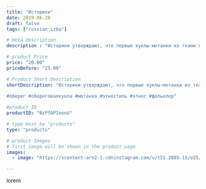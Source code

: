 ```yaml
---
title: "Историки"
date: 2019-06-28
draft: false
tags: ["russian_izba"]

# meta description
description : "Историки утверждают, что первые куклы-мотанки из ткани появились около 5000 лет назад, их появление связывают с началом производства льна. Узелковые куклы не бы"

# product Price
price: "20.00"
priceBefore: "25.00"

# Product Short Description
shortDescription: "Историки утверждают, что первые куклы-мотанки из ткани появились около 5000 лет назад, их появление связывают с началом производства льна. Узелковые куклы не были обычной игрушкой, они выполняли функцию оберегов и создавались не просто так, а для выполнения какой-нибудь задачи. Считалось, что ляльки-обереги способны защитить от злых сил, сглаза, несчастных случаев и болезней.
⠀
#оберег #обереговаякукла #мотанка #этностиль #этнос #фольклор"

#product ID
productID: "BzPfAPIoonU"

# type must be "products"
type: "products"

# product Images
# first image will be shown in the product page
images:
  - image: "https://scontent-arn2-1.cdninstagram.com/v/t51.2885-15/e35/s1080x1080/64544089_482746912472440_5696901010595652196_n.jpg?_nc_ht=scontent-arn2-1.cdninstagram.com&_nc_cat=104&_nc_ohc=7d0s9yAPQF8AX_bzonY&tp=1&oh=444fb76996390a06eceb37c1efb2f0ea&oe=60516E23&ig_cache_key=MjA3NjAxNDMwODkzMzkyOTQyOA%3D%3D.2"

---
```

lorem
